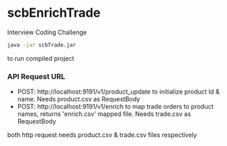 # scbEnrichTrade
Interview Coding Challenge

```bash
java -jar scbTrade.jar
```
to run compiled project

### API Request URL
- POST: http://localhost:9191/v1/product_update to initialize product Id & name. Needs product.csv as RequestBody
- POST: http://localhost:9191/v1/enrich to map trade orders to product names, returns 'enrich.csv' mapped file. Needs trade.csv as RequestBody

both http request needs product.csv & trade.csv files respectively
